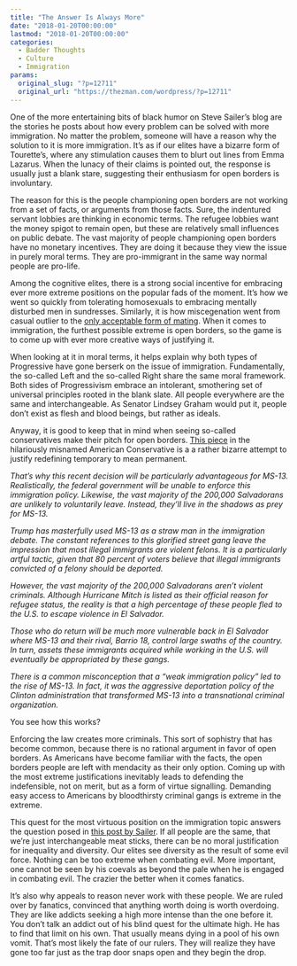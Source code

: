 ```yaml
---
title: "The Answer Is Always More"
date: "2018-01-20T00:00:00"
lastmod: "2018-01-20T00:00:00"
categories:
  - Badder Thoughts
  - Culture
  - Immigration
params:
  original_slug: "?p=12711"
  original_url: "https://thezman.com/wordpress/?p=12711"
---
```


One of the more entertaining bits of black humor on Steve Sailer’s blog
are the stories he posts about how every problem can be solved with more
immigration. No matter the problem, someone will have a reason why the
solution to it is more immigration. It’s as if our elites have a bizarre
form of Tourette’s, where any stimulation causes them to blurt out lines
from Emma Lazarus. When the lunacy of their claims is pointed out, the
response is usually just a blank stare, suggesting their enthusiasm for
open borders is involuntary.

The reason for this is the people championing open borders are not
working from a set of facts, or arguments from those facts. Sure, the
indentured servant lobbies are thinking in economic terms. The refugee
lobbies want the money spigot to remain open, but these are relatively
small influences on public debate. The vast majority of people
championing open borders have no monetary incentives. They are doing it
because they view the issue in purely moral terms. They are
pro-immigrant in the same way normal people are pro-life.

Among the cognitive elites, there is a strong social incentive for
embracing ever more extreme positions on the popular fads of the moment.
It’s how we went so quickly from tolerating homosexuals to embracing
mentally disturbed men in sundresses. Similarly, it is how miscegenation
went from casual outlier to the
<a href="https://studybreaks.com/culture/racist-dating-preferences/"
rel="noopener" target="_blank">only acceptable form of mating</a>. When
it comes to immigration, the furthest possible extreme is open borders,
so the game is to come up with ever more creative ways of justifying it.

When looking at it in moral terms, it helps explain why both types of
Progressive have gone berserk on the issue of immigration.
Fundamentally, the so-called Left and the so-called Right share the same
moral framework. Both sides of Progressivism embrace an intolerant,
smothering set of universal principles rooted in the blank slate. All
people everywhere are the same and interchangeable. As Senator Lindsey
Graham would put it, people don’t exist as flesh and blood beings, but
rather as ideals.

Anyway, it is good to keep that in mind when seeing so-called
conservatives make their pitch for open borders. <a
href="http://www.theamericanconservative.com/articles/trump-kicking-out-salvadorans-could-be-a-boon-for-ms-13/"
rel="noopener" target="_blank">This piece</a> in the hilariously
misnamed American Conservative is a a rather bizarre attempt to justify
redefining temporary to mean permanent.

*That’s why this recent decision will be particularly advantageous for
MS-13. Realistically, the federal government will be unable to enforce
this immigration policy. Likewise, the vast majority of the 200,000
Salvadorans are unlikely to voluntarily leave. Instead, they’ll live in
the shadows as prey for MS-13.*

*Trump has masterfully used MS-13 as a straw man in the immigration
debate. The constant references to this glorified street gang leave the
impression that most illegal immigrants are violent felons. It is a
particularly artful tactic, given that 80 percent of voters believe that
illegal immigrants convicted of a felony should be deported.*

*However, the vast majority of the 200,000 Salvadorans aren’t violent
criminals. Although Hurricane Mitch is listed as their official reason
for refugee status, the reality is that a high percentage of these
people fled to the U.S. to escape violence in El Salvador.*

*Those who do return will be much more vulnerable back in El Salvador
where MS-13 and their rival, Barrio 18, control large swaths of the
country. In turn, assets these immigrants acquired while working in the
U.S. will eventually be appropriated by these gangs.*

*There is a common misconception that a “weak immigration policy” led to
the rise of MS-13. In fact, it was the aggressive deportation policy of
the Clinton administration that transformed MS-13 into a transnational
criminal organization.*

You see how this works?

Enforcing the law creates more criminals. This sort of sophistry that
has become common, because there is no rational argument in favor of
open borders. As Americans have become familiar with the facts, the open
borders people are left with mendacity as their only option. Coming up
with the most extreme justifications inevitably leads to defending the
indefensible, not on merit, but as a form of virtue signalling.
Demanding easy access to Americans by bloodthirsty criminal gangs is
extreme in the extreme.

This quest for the most virtuous position on the immigration topic
answers the question posed in <a
href="http://www.unz.com/isteve/the-establishments-growing-extremism/"
rel="noopener" target="_blank">this post by Sailer</a>. If all people
are the same, that we’re just interchangeable meat sticks, there can be
no moral justification for inequality and diversity. Our elites see
diversity as the result of some evil force. Nothing can be too extreme
when combating evil. More important, one cannot be seen by his coevals
as beyond the pale when he is engaged in combating evil. The crazier the
better when it comes fanatics.

It’s also why appeals to reason never work with these people. We are
ruled over by fanatics, convinced that anything worth doing is worth
overdoing. They are like addicts seeking a high more intense than the
one before it. You don’t talk an addict out of his blind quest for the
ultimate high. He has to find that limit on his own. That usually means
dying in a pool of his own vomit. That’s most likely the fate of our
rulers. They will realize they have gone too far just as the trap door
snaps open and they begin the drop.
